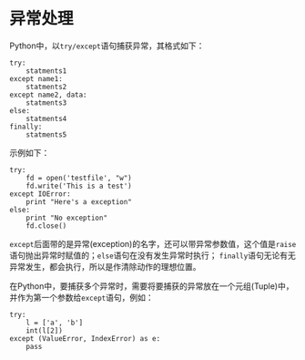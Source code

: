 # 异常处理

Python中，以`try/except`语句捕获异常，其格式如下：
```
try:
	statments1
except name1:
	statments2
except name2, data:
	statments3
else:
	statments4
finally:
	statments5
```

示例如下：
```
try:
	fd = open('testfile', "w")
	fd.write('This is a test')
except IOError:
	print "Here's a exception"
else:
	print "No exception"
	fd.close()
```

`except`后面带的是异常(exception)的名字，还可以带异常参数值，这个值是`raise`语句抛出异常时赋值的；`else`语句在没有发生异常时执行；
`finally`语句无论有无异常发生，都会执行，所以是作清除动作的理想位置。

在Python中，要捕获多个异常时，需要将要捕获的异常放在一个元组(Tuple)中，并作为第一个参数给`except`语句，例如：

```
try:
	l = ['a', 'b']
	int(l[2])
except (ValueError, IndexError) as e:
	pass
```
